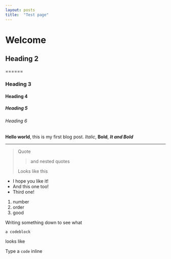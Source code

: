 ```yaml
---
layout: posts
title:  "Test page"
---
```


# Welcome
## Heading 2
======
### Heading 3
#### Heading 4
##### Heading 5
###### Heading 6

**Hello world**, this is my first blog post.
*Italic*, **Bold**, ***It and Bold***

___
> Quote
>> and nested quotes
>
> Looks like this

- I hope you like it!
- And this one too!
- Third one!

1. number
2. order
3. good

Writing something down to see what

    a codeblock

looks like

Type a `code` inline
